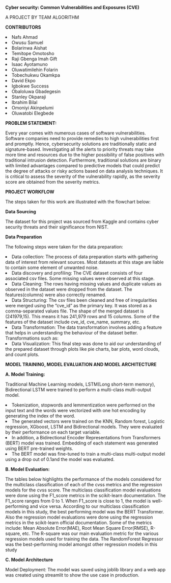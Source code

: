 **Cyber security: Common Vulnerabilities and Exposures (CVE)**
 
A PROJECT BY TEAM ALGORITHM
 
 
**CONTRIBUTORS**

<li> Nafs Ahmad
<li> Owusu Samuel
<li> Bolarinwa Aishat	
<li> Temitope Omotosho	
<li> Raji Gbenga	Imah Gift
<li> Isaac Ayotamuno	
<li> Oluwatimilehin Folarin	
<li> Tobechukwu Okamkpa
<li>	David Ekpo
<li>	Igbokwe Success
<li> Obaloluwa Gbadegesin
<li> Stanley Okparaji
<li> Ibrahim Bilal
<li> Omoniyi Akinpelumi
<li> Oluwatobi Elegbede
 
**PROBLEM STATEMENT:**
 
Every year comes with numerous cases of software vulnerabilities. Software companies need to provide remedies to high vulnerabilities first and promptly. Hence, cybersecurity solutions are traditionally static and signature-based. Investigating all the alerts to priority threats may take more time and resources due to the higher possibility of false positives with traditional intrusion detection. 
Furthermore, traditional solutions are binary with limited advantages compared to predictive models that could predict the degree of attacks or risky actions based on data analysis techniques. It is critical to assess the severity of the vulnerability rapidly, as the severity score are obtained from the severity metrics. 


**PROJECT WORKFLOW**

The steps taken for this work are illustrated with the flowchart below: 
 

**Data Sourcing** 
 
The dataset for this project was sourced from Kaggle and contains cyber security threats and their significance from NIST.

**Data Preparation**

 The following steps were taken for the data preparation:
<li>	Data collection: The process of data preparation starts with gathering data of interest from relevant sources. Most datasets at this stage are liable to contain some element of unwanted noise.
<li>	Data discovery and profiling: The CVE dataset consists of four associated csv files. Some missing values were observed at this stage.
<li>	Data Cleaning: The rows having missing values and duplicate values as observed in the dataset were dropped from the dataset. The features(columns) were also correctly renamed. 
<li>	Data Structuring: The csv files been cleaned and free of irregularities were merged using the “cve_id” as the primary key. It was stored as a comma-separated values file. The shape of the merged dataset is (241979,15). This means it has 241,979 rows and 15 columns. Some of the features of the dataset include cve_id, cve_name, summary, etc.
<li>	Data Transformation: The data transformation involves adding a feature that helps in understanding the behaviour of the dataset better. Transformations such as:
<li> Data Visualization: This final step was done to aid our understanding of the prepared dataset through plots like pie charts, bar plots, word clouds, and count plots.

**MODEL TRAINING, MODEL EVALUATION AND MODEL ARCHITECTURE**

**A.	Model Training:**
 
Traditional Machine Learning models, LSTM(Long short-term memory), Bidirectional LSTM were trained to perform a multi-class multi-output  model.
<li>	Tokenization, stopwords and lemmentization were performed on the input text and the words were vectorized with one hot encoding by generating the index of the word.
<li>	The generated vectors were trained on the KNN, Random forest, Logistic regression, XGboost, LSTM and Bidirectional models. They were evaluated by their performance on each target variable.
<li>	In addition, a Bidirectional Encoder Representations from Transformers (BERT) model was trained. Embedding of each statement was generated using BERT pre-trained weights.
<li>	The BERT model was fine-tuned to train a multi-class multi-output model using a drop  out of 0.1and the model was evaluated.

**B.	Model Evaluation:**
 
 The tables below highlights the performance of the models considered for the multiclass classification of each of the cvss metrics and the regression models for the cvss score. The multiclass classification model evaluations were done using the F1_score metrics in the scikit-learn documentation. The F1_score ranges from 0 to 1. When F1_score is close to 1, the model is well-performing and vice versa. According to our multiclass classification models in this study, the best performing model was the BERT Transformer. Also the regression model evaluations were done using the regression metrics in the scikit-learn official documentation. Some of the metrics include: Mean Absolute Error(MAE), Root Mean Square Error(RMSE), R-square, etc. The R-square was our main evaluation metric for the various regression models used for training the data. The RandomForest Regressor was the best-performing model amongst other regression models in this study    
 
**C.	Model Architecture**
 
Model Deployment: 
The model was saved using joblib library and a web app was created using streamlit to show the use case in production. 
